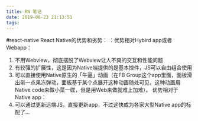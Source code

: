 ```yaml
---
title: RN 笔记
date: 2019-08-23 21:13:51
tags:
---
```

#react-native
  React Native的优势和劣势：
  ：优势相对Hybird app或者Webapp：
  1. 不用Webview，彻底摆脱了Webview让人不爽的交互和性能问题
  2. 有较强的扩展性，这是因为Native端提供的是基本控件，JS可以自由组合使用
  3. 可以直接使用Native原生的「牛逼」动画（在FB Group这个app里面，面板滑出带一点果冻弹动，面板基于某个点展开这种动画随处可见，这种动画用Native code来做小菜一碟，但是用Web来做就难上加难）。
  优势相对于Native app：
  1. 可以通过更新远端JS，直接更新app，不过这快成为各家大型Native app的标配了…
